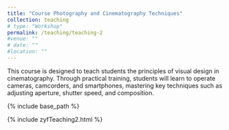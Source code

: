 ```yaml
---
title: "Course Photography and Cinematography Techniques"
collection: teaching
# type: "Workshop"
permalink: /teaching/teaching-2
#venue: ""
# date: ""
#location: ""
---
```


This course is designed to teach students the principles of visual design in cinematography. 
Through practical training, students will learn to operate cameras, camcorders, and smartphones, 
mastering key techniques such as adjusting aperture, shutter speed, and composition.

{% include base_path %}

<html>
    <head>
        <title>Embedded HTML</title>
    </head>
    <body>                
          {% include zyfTeaching2.html %}       
    </body>
</html>
